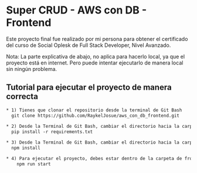 # Super CRUD - AWS con DB - Frontend

Este proyecto final fue realizado por mi persona para obtener el certificado del curso de Social Oplesk de Full Stack Developer, Nivel Avanzado.

Nota: La parte explicativa de abajo, no aplica para hacerlo local, ya que el proyecto está en internet. Pero puede intentar ejecutarlo de manera local sin ningún problema.

## Tutorial para ejecutar el proyecto de manera correcta

```diff
* 1) Tienes que clonar el repositorio desde la terminal de Git Bash
  git clone https://github.com/RaykelJosue/aws_con_db_frontend.git
  
* 2) Desde la Terminal de Git Bash, cambiar el directorio hacia la carpeta de backend e instalar los paquetes necesarios para el backend.
  pip install -r requirements.txt

* 3) Desde la Terminal de Git Bash, cambiar el directorio hacia la carpeta de frontend e instalar los paquetes necesarios para el frontend.
  npm install

* 4) Para ejecutar el proyecto, debes estar dentro de la carpeta de frontend y colocar el siguiente comando en la Terminal de Git Bash:
    npm run start    
```
